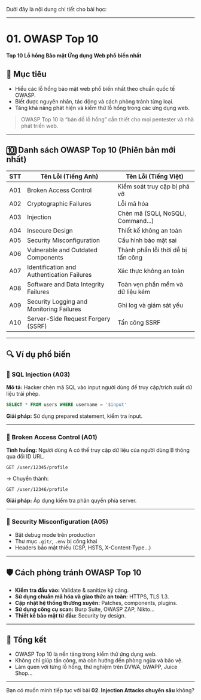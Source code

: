 Dưới đây là nội dung chi tiết cho bài học:

---

# 01. OWASP Top 10

**Top 10 Lỗ hổng Bảo mật Ứng dụng Web phổ biến nhất**

## 🎯 Mục tiêu

* Hiểu các lỗ hổng bảo mật web phổ biến nhất theo chuẩn quốc tế OWASP.
* Biết được nguyên nhân, tác động và cách phòng tránh từng loại.
* Tăng khả năng phát hiện và kiểm thử lỗ hổng trong các ứng dụng web.

> OWASP Top 10 là “bản đồ lỗ hổng” cần thiết cho mọi pentester và nhà phát triển web.

---

## 🔟 Danh sách OWASP Top 10 (Phiên bản mới nhất)

| STT | Tên Lỗi (Tiếng Anh)                        | Tên Lỗi (Tiếng Việt)               |
| --- | ------------------------------------------ | ---------------------------------- |
| A01 | Broken Access Control                      | Kiểm soát truy cập bị phá vỡ       |
| A02 | Cryptographic Failures                     | Lỗi mã hóa                         |
| A03 | Injection                                  | Chèn mã (SQLi, NoSQLi, Command...) |
| A04 | Insecure Design                            | Thiết kế không an toàn             |
| A05 | Security Misconfiguration                  | Cấu hình bảo mật sai               |
| A06 | Vulnerable and Outdated Components         | Thành phần lỗi thời dễ bị tấn công |
| A07 | Identification and Authentication Failures | Xác thực không an toàn             |
| A08 | Software and Data Integrity Failures       | Toàn vẹn phần mềm và dữ liệu kém   |
| A09 | Security Logging and Monitoring Failures   | Ghi log và giám sát yếu            |
| A10 | Server-Side Request Forgery (SSRF)         | Tấn công SSRF                      |

---

## 🔍 Ví dụ phổ biến

### 🔸 SQL Injection (A03)

**Mô tả:** Hacker chèn mã SQL vào input người dùng để truy cập/trích xuất dữ liệu trái phép.

```sql
SELECT * FROM users WHERE username = '$input'
```

**Giải pháp:** Sử dụng prepared statement, kiểm tra input.

---

### 🔸 Broken Access Control (A01)

**Tình huống:** Người dùng A có thể truy cập dữ liệu của người dùng B thông qua đổi ID URL.

```
GET /user/12345/profile
```

→ Chuyển thành:

```
GET /user/12346/profile
```

**Giải pháp:** Áp dụng kiểm tra phân quyền phía server.

---

### 🔸 Security Misconfiguration (A05)

* Bật debug mode trên production
* Thư mục `.git/`, `.env` bị công khai
* Headers bảo mật thiếu (CSP, HSTS, X-Content-Type...)

---

## 🛡 Cách phòng tránh OWASP Top 10

* **Kiểm tra đầu vào:** Validate & sanitize kỹ càng.
* **Sử dụng chuẩn mã hóa và giao thức an toàn:** HTTPS, TLS 1.3.
* **Cập nhật hệ thống thường xuyên:** Patches, components, plugins.
* **Sử dụng công cụ scan:** Burp Suite, OWASP ZAP, Nikto...
* **Thiết kế bảo mật từ đầu:** Security by design.

---

## 🧠 Tổng kết

* OWASP Top 10 là nền tảng trong kiểm thử ứng dụng web.
* Không chỉ giúp tấn công, mà còn hướng đến phòng ngừa và bảo vệ.
* Làm quen với từng lỗ hổng, thử nghiệm trên DVWA, bWAPP, Juice Shop...

---

Bạn có muốn mình tiếp tục với bài **02. Injection Attacks chuyên sâu** không?
